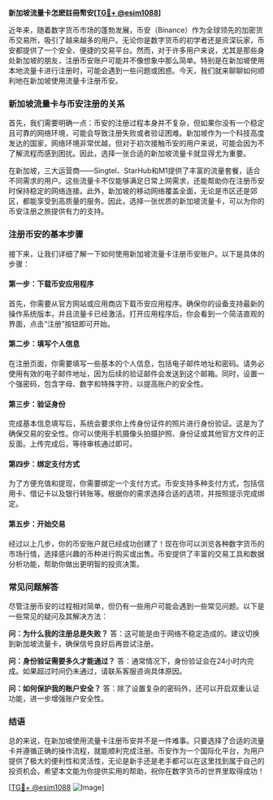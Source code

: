 **新加坡流量卡怎麽註冊幣安[[TG💪+ @esim1088](https://t.me/s/esim1088)]**

近年来，随着数字货币市场的蓬勃发展，币安（Binance）作为全球领先的加密货币交易所，吸引了越来越多的用户。无论你是数字货币的初学者还是资深玩家，币安都提供了一个安全、便捷的交易平台。然而，对于许多用户来说，尤其是那些身处新加坡的朋友，注册币安账户可能并不像想象中那么简单。特别是在新加坡使用本地流量卡进行注册时，可能会遇到一些问题或困惑。今天，我们就来聊聊如何顺利地在新加坡使用流量卡注册币安。

### 新加坡流量卡与币安注册的关系

首先，我们需要明确一点：币安的注册过程本身并不复杂，但如果你没有一个稳定且可靠的网络环境，可能会导致注册失败或者验证困难。新加坡作为一个科技高度发达的国家，网络环境非常优越，但对于初次接触币安的用户来说，可能会因为不了解流程而感到困扰。因此，选择一张合适的新加坡流量卡就显得尤为重要。

在新加坡，三大运营商——Singtel、StarHub和M1提供了丰富的流量套餐，适合不同需求的用户。这些流量卡不仅能够满足日常上网需求，还能帮助你在注册币安时保持稳定的网络连接。此外，新加坡的移动网络覆盖全面，无论是市区还是郊区，都能享受到高质量的服务。因此，选择一张优质的新加坡流量卡，可以为你的币安注册之旅提供有力的支持。

### 注册币安的基本步骤

接下来，让我们详细了解一下如何使用新加坡流量卡注册币安账户。以下是具体的步骤：

#### 第一步：下载币安应用程序

首先，你需要从官方网站或应用商店下载币安应用程序。确保你的设备支持最新的操作系统版本，并且流量卡已经激活。打开应用程序后，你会看到一个简洁直观的界面，点击“注册”按钮即可开始。

#### 第二步：填写个人信息

在注册页面，你需要填写一些基本的个人信息，包括电子邮件地址和密码。请务必使用有效的电子邮件地址，因为后续的验证邮件会发送到这个邮箱。同时，设置一个强密码，包含字母、数字和特殊字符，以提高账户的安全性。

#### 第三步：验证身份

完成基本信息填写后，系统会要求你上传身份证件的照片进行身份验证。这是为了确保交易的安全性。你可以使用手机摄像头拍摄护照、身份证或其他官方文件的正反面。上传完成后，等待审核通过即可。

#### 第四步：绑定支付方式

为了方便充值和提现，你需要绑定一个支付方式。币安支持多种支付方式，包括信用卡、借记卡以及银行转账等。根据你的需求选择合适的选项，并按照提示完成绑定。

#### 第五步：开始交易

经过以上几步，你的币安账户就已经成功创建了！现在你可以浏览各种数字货币的市场行情，选择感兴趣的币种进行购买或出售。币安提供了丰富的交易工具和数据分析功能，帮助你做出更明智的投资决策。

### 常见问题解答

尽管注册币安的过程相对简单，但仍有一些用户可能会遇到一些常见问题。以下是一些常见的疑问及其解决方法：

**问：为什么我的注册总是失败？**
答：这可能是由于网络不稳定造成的。建议切换到新加坡流量卡，确保信号良好后再尝试注册。

**问：身份验证需要多久才能通过？**
答：通常情况下，身份验证会在24小时内完成。如果超过时间仍未通过，请联系客服咨询具体原因。

**问：如何保护我的账户安全？**
答：除了设置复杂的密码外，还可以开启双重认证功能，进一步增强账户安全性。

### 结语

总的来说，在新加坡使用流量卡注册币安并不是一件难事。只要选择了合适的流量卡并遵循正确的操作流程，就能顺利完成注册。币安作为一个国际化平台，为用户提供了极大的便利性和灵活性，无论是新手还是老手都可以在这里找到属于自己的投资机会。希望本文能为你提供实用的帮助，祝你在数字货币的世界里取得成功！

[[TG💪+ @esim1088](https://t.me/s/esim1088) ![Image](https://i.postimg.cc/4NQfJmqS/Snipaste-2025-05-13-00-14-12.png)]